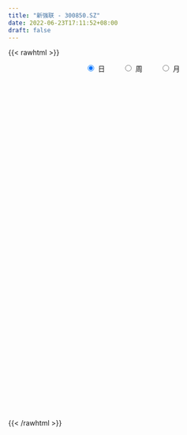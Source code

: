 ```yaml
---
title: "新强联 - 300850.SZ"
date: 2022-06-23T17:11:52+08:00
draft: false
---
```

{{< rawhtml >}}
    <div style="text-align: center">
        <label style="padding: 1rem;"><input style="margin-right: .5rem" type="radio" name="period" value="D" checked onclick="period_change(this)">日</label>
        <label style="padding: 1rem;"><input style="margin-right: .5rem" type="radio" name="period" value="W" onclick="period_change(this)">周</label>
        <label style="padding: 1rem;"><input style="margin-right: .5rem" type="radio" name="period" value="M" onclick="period_change(this)">月</label>
    </div>
    <div id="chart" style="height: 700px;"></div> 
    <script type="text/javascript">
        const D_v = [396.56,95.35,187.96,239.62,977.53,957.83,912.92,169833.81,92827.09,118069.0,99628.48,72744.02,78087.86,91982.37,127294.25,99622.55,96943.94,71721.79,76757.27,55042.19,58028.9,36412.01,37349.59,31511.21,33211.97,50709.57,37072.1,33954.94,40267.57,59677.95,47589.65,62141.35,56428.33,36960.21,40937.96,38063.14,39292.42,41333.32,42850.34,22203.45,23871.36,28126.53,25709.05,18768.94,28496.61,31936.66,23283.96,35052.86,50102.26,38744.37,23075.4,20805.69,30489.37,29170.85,35597.76,36279.32,23652.8,46318.86,11616.51,97071.39,109307.42,80882.66,62500.45,45031.62,54982.99,36656.81,56716.33,48552.11,47992.12,33903.77,45123.76,45604.01,44800.0,45427.0,38975.45,49950.0,42408.37,32789.45,37503.92,40566.36,80930.88,70332.29,47262.28,38304.11,26296.79,31036.08,20297.73,22950.04,36925.27,28972.27,29490.1,24007.62,37470.56,23559.76,27595.57,20457.92,17253.36,21178.21,21112.15,13446.8,19330.97,22247.09,18988.84,42854.12,30846.07,33715.62,40210.56,22030.91,37427.77,29685.95,31547.61,37751.35,38046.89,23012.16,24834.07,19033.91,36162.07,35849.42,23100.91,32260.45,19415.42,31605.88,21512.49,24988.91,33764.44,31503.36,19329.91,37974.78,26850.88,22939.12,17575.11,16498.12,28354.46,35101.31,27593.79,22034.0,15706.56,11196.9,12054.92,9382.0,13203.24,17718.33,17216.45,14391.69,16982.0,14355.0,10816.92,11226.45,14000.0,11013.95,10125.67,7360.91,12980.46,10735.12,11532.14,7955.0,9730.57,5526.45,9258.0,7247.0,7055.0,8026.91,9224.51,12338.18,7492.96,8615.0,16788.9,13082.45,7972.45,6931.0,8870.0,6033.0,17237.33,11358.45,9649.9,24539.08,14310.72,9404.0,14715.0,10129.0,6334.0,5886.05,6794.45,6754.95,5955.28,9569.45,5742.6,9903.18,12866.72,11798.0,8770.62,14297.99,9364.0,6247.45,6852.45,6374.13,7726.78,7202.12,11680.65,17064.64,19846.48,14425.24,15538.46,8826.5,9760.8,15595.58,12068.6,6691.92,7519.2,9377.46,8916.3,10523.77,7893.64,22256.48,18047.7,28559.85,33761.46,19863.96,11749.27,9476.6,14591.23,13824.08,18424.88,21973.2,22184.36,19356.09,12787.32,16936.02,14088.07,8883.8,13374.28,7543.46,18193.22,25874.39,22852.29,17870.46,8788.6,29682.28,39472.37,38269.85,30501.3,36552.37,23087.14,30960.86,59840.69,30528.44,34161.3,29815.1,28609.25,23704.7,21671.24,18306.48,24455.19,25476.8,74637.02,49897.68,60411.0,51232.02,48015.99,48410.01,43509.39,28449.36,34911.57,31383.97,29474.59,24939.98,21345.6,19357.31,21783.7,22734.91,35905.4,34144.28,35775.01,49470.13,30756.13,27535.82,35224.25,22746.85,44662.27,30013.06,24520.12,51777.89,63102.14,39439.93,31224.0,38652.11,47395.54,39515.28,42612.02,30672.38,45842.93,46813.87,37313.27,37954.52,33288.04,25318.99,33440.54,28453.72,26327.24,16695.9,18454.79,16939.38,26417.96,17642.97,19793.11,14500.32,24796.02,26261.52,26296.46,15325.88,16578.04,28059.12,13455.16,39633.88,38968.69,33109.24,32778.49,25563.59,30392.03,43726.56,38919.25,29780.29,33499.03,34657.73,42923.02,30035.78,35895.92,33885.13,33384.27,29188.72,21829.19,31413.38,29565.92,36282.38,24955.4,27870.14,27192.79,27032.5,27901.07,28831.77,20742.26,24151.24,38446.48,34078.07,32910.08,39483.26,34318.16,35974.26,18673.58,17400.22,15458.4,34779.59,47094.34,26999.52,33896.08,20447.35,39181.73,36520.05,50353.75,31723.61,31733.45,23778.26,23823.95,26422.04,22541.1,53441.07,66843.2,53630.93,22424.69,28500.77,47937.58,28089.0,31822.35,22985.01,23550.35,23451.96,22942.3,34693.42,29613.97,61709.51,41827.62,35483.1,31384.17,78923.22,40895.34,32745.68,50424.11,37691.55,33774.63,24216.43,17092.68,30973.53,30685.26,32615.81,22510.23,27064.58,35307.0,32608.67,23816.65,21752.35,25044.33,19480.19,27244.69,27281.2,33262.01,19387.2,33586.56,31403.81,34085.94,19478.58,20399.62,15612.02,26938.16,20619.22,25353.7,15860.13,12439.84,22504.75,25796.99,17663.65,17790.14,24098.27,26821.94,38868.35,25075.61,14982.85,12398.64,13993.63,14446.99,12932.5,15105.96,17164.18,48096.91,32525.22,39513.69,44879.02,36902.78,23040.24,22338.78,23291.63,13105.19,44366.72,45054.22,20536.93,34739.55,14673.2,22717.23,31942.92,37759.96,25435.43,60694.33,76137.72,41105.39,66584.16,42612.59,35277.73,89421.48,39606.46,59852.41,55628.89,63892.52,38175.53,45855.72,56382.59,36181.08,55532.62,37853.52,57649.8,96761.41,103273.89,58356.18,66717.78,37287.7]
const D_histogram = [0.0,0.1806039886,0.4823968117,0.8636501425,1.2944514228,1.7550254787,2.2322816644,2.4652493301,2.3811278819,2.4961042323,2.0547075556,1.7157264538,1.5549906444,1.6704015891,1.7237624006,1.8572261233,2.1566645671,1.9236797618,1.3546005459,0.9085714916,0.3069843547,-0.1487542418,-0.7013610081,-1.1520131989,-1.4563530893,-1.305736733,-1.1869505116,-1.1611977252,-0.9850524854,-0.6539861363,-0.7286114905,-0.7385991781,-1.0983448731,-1.3043149694,-1.2239946572,-1.1137108354,-0.8838665621,-0.8277964827,-0.9869964173,-1.057377341,-1.1508662611,-1.3138562354,-1.5733252167,-1.7612058564,-1.5393560015,-1.2775000033,-1.0639254833,-0.7828083878,-0.5176198997,-0.443615645,-0.3372333764,-0.3844821162,-0.2425965523,-0.1064747213,-0.2169838966,-0.0839485289,0.0322181992,0.2216318132,1.0904408657,2.4889381155,3.4403695633,3.9651653679,4.0832597009,3.8058615345,3.6450989441,3.3954639298,2.6519399694,2.3650533899,1.4671779049,1.1107542928,0.592931829,0.4413596231,0.0955164702,-0.204846647,-0.2505312272,-0.4016565498,-0.7938272631,-1.0300862472,-1.4168186935,-1.3650976634,-0.1357806901,0.8108704704,1.1804345752,0.9805186816,0.7867350896,0.7455592935,0.372277806,0.0444074439,0.2432713733,0.2073655896,0.3767174613,0.4148192926,0.636385688,0.6152634048,0.1609357941,0.1541458111,0.1311162189,0.2309189271,0.3706817526,0.2956612287,0.0190780605,-0.7522911873,-1.2064237126,-2.661099667,-2.1672190319,-1.7678317837,-0.6557921282,-0.010309072,1.8131138907,2.9234693485,3.2839781768,4.1130374225,3.9499826277,3.8315293521,3.2305195265,2.0614633311,0.271311016,-0.4402754659,-0.7240730734,-1.5496521999,-2.3265747922,-2.8399843559,-3.4528708718,-3.934946906,-3.4424461238,-2.6065982132,-2.4096504584,-0.6798427395,0.5967473276,0.5567033821,0.4382775649,0.4201605833,-0.0418049232,0.3017194103,0.8991170814,0.6726649618,-0.3591272345,-0.9562713929,-1.3445066111,-1.6849609173,-1.7102125778,-2.5441896439,-3.6715315518,-4.1724459636,-3.3681044463,-3.1777489574,-3.0373685913,-3.158491447,-3.1191791321,-2.4949900814,-1.9154283942,-1.7644638931,-2.3085009778,-1.9384505006,-1.3652743958,-0.7185216038,-0.8569157146,-0.8751398379,-1.5324043232,-1.9345043914,-2.2564836149,-2.1214024667,-1.9139654478,-2.3352218113,-2.3515700541,-1.8685967861,-0.494469952,0.2824073855,1.0430700275,1.5298697588,1.8440915664,2.1443415856,3.1803811573,3.8891565367,4.2676558064,2.9328352603,2.0411944018,1.3296582942,0.4391694314,-0.0059859459,-0.4198905696,-0.7673025344,-1.2426159032,-1.3919077626,-1.2620394269,-0.9872956008,-0.965750755,-0.6927631747,-0.1645031139,0.4938867562,1.0010033358,1.4118809648,1.347116935,1.3157682888,1.3544241579,1.12615748,1.1452304619,0.7266840646,-3.2222679081,-5.9423956527,-7.4438977643,-7.6589713964,-7.6114501639,-7.0622034623,-6.1824632375,-5.023579635,-4.0919468914,-3.1552761818,-2.3013922745,-1.5638030867,-0.7804060269,-0.0407709306,0.5906353878,1.3431222884,2.0485820415,2.8207617447,3.1117724253,3.3022098882,3.2787216385,3.2029756956,3.1485820385,3.1555772148,3.271348375,3.426456995,3.7064290821,3.571202688,3.3061516148,3.2334839862,3.0512854602,2.6696528232,2.2918116787,1.803933372,1.6922990495,1.1592456638,0.8187637649,0.7355798233,0.4513123241,0.7568769886,1.7239094155,2.394868861,3.1082966689,3.1293066156,3.0373879077,3.1680591995,2.7968473027,2.3532551198,1.8962265526,1.2749140533,0.7691962939,0.2234805075,0.1447471146,0.0255494006,0.0307694865,-0.125049599,0.6483691877,1.3476305124,2.3027460981,3.139547193,3.5531404079,3.0054391468,2.9945258264,2.5077906581,1.6264711252,0.8019793481,0.3084937576,-0.0691436821,-0.3306032386,-0.5826426449,-1.2820208767,-1.7978104061,-2.4609552341,-2.3687938987,-1.8415823567,-0.3548391369,0.6402139553,1.5032072864,1.2436741487,0.738057385,0.9077639968,0.2370441978,-0.6482117878,0.2006670373,0.5886049916,0.742537436,0.5441177463,-0.2533613206,-1.5147627782,-2.09243013,-1.860603104,-2.1191247152,-0.4840412061,0.7478480662,1.5063020873,2.6778719177,2.1767417357,1.3651767937,0.4367600177,0.114571325,-1.0114270738,-1.3533303818,-1.9083772648,-2.4997546951,-2.6853645239,-2.4093436268,-1.4821789973,-0.9502692534,0.2009937705,0.7874752757,1.0295431797,0.8843498978,0.5575458341,0.9987781981,1.1499658783,2.4560035402,2.9523064447,3.0851122974,2.3570604037,2.1688427047,1.1496610579,2.0651037557,2.5175525138,2.1078993748,1.0513997425,0.5435617767,-0.5829003036,-1.3832315655,-2.9404475551,-3.8779641368,-3.5203053735,-3.2103562997,-2.9456234926,-2.4789937156,-2.6308752192,-2.9305549049,-3.3381350177,-3.2010772726,-3.1028932368,-2.8299527557,-3.1356325729,-3.5185188029,-3.776839475,-3.8545248346,-3.8948403957,-3.3697797908,-3.2989828177,-2.8275290841,-2.3427540915,-1.4657368756,-0.8041476886,-0.1547183001,-0.0443797428,-0.6726471927,-1.4919889524,-2.1626551242,-2.296720125,-2.6591029898,-2.4234995383,-2.0005209139,-0.9390917251,-0.1959756404,0.1642531556,0.2945935872,0.1622976115,0.4048289813,0.6178548684,-0.1440513424,-1.1066149498,-1.1279026738,-1.4821627322,-1.6358011333,-1.5198089018,-1.0172630257,-1.0418488643,-1.1021586879,-1.0738868847,-0.6355784256,-0.2662054327,0.706183796,1.3236518367,2.4835500917,2.8646155238,2.5970014192,1.9653787685,0.7717494898,-0.0802503843,-0.9579041985,-0.4383862558,0.2720187678,1.1350451314,1.382199625,1.5865244496,1.2097799765,1.5726395742,1.3955851185,1.4803661107,1.4591514771,1.6086034829,1.3117132123,0.7757178407,0.2770062822,-0.3451322663,-0.7215001102,-1.0034978019,-1.1480111938,-1.3282624736,-1.5509841289,-1.9127502767,-1.8820465983,-1.4220664203,-1.0055425164,-0.7232293993,-0.5988147178,-0.2932599628,0.0741045262,-0.1397408102,-0.2404796359,-0.3295905117,0.0375420926,-0.2138429895,-0.3465651974,-0.4469421828,-0.5048107942,-0.7450028434,-0.9983903921,-0.9164673045,-0.8869598039,-0.8783434692,-0.7447012723,-0.208066385,0.1137957475,0.1167082906,0.0252280499,0.4147524859,0.3728295639,0.7006465259,1.656242477,2.5813068559,3.3888237249,3.5537713017,3.2181738737,3.0851763103,3.9227741439,4.2290584956,4.1957763378,3.8333521245,3.2621264059,3.0949933394,3.2485771881,3.526459945,3.6662787393,-0.5463804168,-3.6625014426,-5.3037933611,-5.911714312,-6.1214337535,-5.9398360531,-5.1802889442,-4.4113360399,-3.2391648723,-2.1746535329,-1.6528557205,-1.2025216436,-0.9652649213,-0.4665561472,-0.1379315471,0.120143578,0.126191405,0.5129280105,1.3146652865,2.0947286291,2.4913469183,2.7947436525,3.0059493983]
const D_fast = [0.0,0.2257549858,0.6481470118,1.2453128782,1.9997270143,2.8990574398,3.9343840417,4.7836640398,5.2948245621,6.0338269706,6.1061071827,6.1960576944,6.4240695461,6.9570808881,7.4413822997,8.0391525533,8.8777571388,9.125692274,8.8952631945,8.6763770132,8.151535965,7.658608808,6.9306617897,6.1920062991,5.5235781365,5.3477603095,5.169808903,4.905262258,4.8351443765,5.0027141916,4.7459359648,4.5512984826,3.9169665694,3.3849177306,3.1592393786,2.9910954916,2.9999731243,2.8490940831,2.4431450441,2.1084197852,1.7272142998,1.2357602666,0.5829599811,-0.0452221227,-0.2082112681,-0.2657302708,-0.3181371216,-0.232722123,-0.0969386099,-0.1338382665,-0.1117643419,-0.2551336108,-0.1738971849,-0.0643940343,-0.2291491837,-0.1171009483,0.0071203296,0.2519418969,1.3933611659,3.4140929445,5.2256167831,6.7417039298,7.8806131879,8.5546804051,9.3051925508,9.904423519,9.8238845508,10.1282613188,9.59718031,9.5184452711,9.1488557646,9.1076234645,8.7856594292,8.4340846502,8.3257672632,8.0742278032,7.4836002741,6.9898197282,6.2488826085,5.9593292228,7.1547010235,8.3040698016,8.9687425502,9.0139563271,9.0168565075,9.1620705348,8.8818584988,8.5650899977,8.8247717703,8.840707384,9.1042386211,9.2460452756,9.6267080929,9.7594016609,9.3453079988,9.3770544686,9.386803931,9.5443363711,9.7767696347,9.775664418,9.5038507649,8.5444087202,7.7886702668,5.6687193956,5.6207952727,5.578224575,6.5263161985,7.1692219867,9.445923422,11.287146217,12.4686495895,14.3259681909,15.150409053,15.9898381153,16.1964581714,15.5427678088,13.8204432477,12.9987878993,12.5339720235,11.320979847,9.9624135566,8.739007904,7.2629036701,5.7970909094,5.4289801606,5.613178518,5.2077136582,6.7675606922,8.1933375912,8.2924694912,8.2836130653,8.3705362295,7.8981194922,8.3170736782,9.1392506197,9.0809647405,7.9593907356,7.123178729,6.398816858,5.6371223225,5.1843175176,3.7142930405,1.6690682447,0.125042342,0.0873577477,-0.5167240028,-1.1356857845,-2.046431502,-2.7869139701,-2.7864724397,-2.6857678511,-2.9759193232,-4.0970816524,-4.2116438003,-3.9797862946,-3.5126639035,-3.8652869429,-4.1022960258,-5.1426615918,-6.0283877579,-6.914487885,-7.3097573535,-7.5808116966,-8.585873513,-9.1901142692,-9.1742901977,-7.9237808517,-7.0763016678,-6.0548715189,-5.1856043479,-4.4103596487,-3.5740242332,-1.7428893721,-0.0618248585,1.3835883627,0.7819766317,0.4006343737,0.0215128396,-0.7591836653,-1.2058355291,-1.7247127952,-2.2639503936,-3.0499177382,-3.5471865383,-3.7328280592,-3.7049081334,-3.9248009763,-3.8250041897,-3.3378699074,-2.5560083483,-1.7986409347,-1.0347930645,-0.7627778605,-0.4651844345,-0.087922526,-0.0346498339,0.2707307635,0.0338553824,-4.7206635673,-8.9263902251,-12.2888667779,-14.418683259,-16.2740245675,-17.4903287315,-18.156204316,-18.2532156223,-18.3445696015,-18.1967179374,-17.9181820987,-17.5715436826,-16.9832481295,-16.2538057659,-15.4747406005,-14.3864731279,-13.1688678644,-11.691497725,-10.6225439381,-9.6065540031,-8.8103618432,-8.0853638622,-7.3526120097,-6.5567225297,-5.6231142758,-4.611391407,-3.4048120494,-2.6472377715,-2.085750941,-1.350047573,-0.769424734,-0.4836441652,-0.28853239,-0.3254273537,-0.0139869139,-0.2572288836,-0.3930198413,-0.2923088271,-0.4637482452,0.0310356664,1.4290454472,2.6987221079,4.189224083,4.9925606836,5.6599889527,6.5826750444,6.9106749733,7.0553965703,7.0724246412,6.7698406553,6.4564219694,5.9665763098,5.9240296955,5.8112193317,5.8241317893,5.6370503041,6.5725613877,7.6087303405,9.1395324506,10.7612203438,12.0630986607,12.2667571863,13.0044753225,13.1446878188,12.6699860671,12.0459891271,11.629626976,11.2347036157,10.8905932496,10.492893182,9.473009731,8.5077676001,7.2293839637,6.7293468244,6.7961627771,8.1941962127,9.3493027937,10.5880979464,10.6394833459,10.3183809284,10.7150285395,10.1035697899,9.0562608574,9.9553064418,10.490395644,10.8299624474,10.7675721943,9.9067527972,8.2666606451,7.1658857607,6.9325620108,6.1442592208,7.6583324284,9.0771837172,10.2122132601,12.05325107,12.0963063219,11.6260355783,10.8068088068,10.5132629452,9.134407778,8.4541718746,7.4220306753,6.2057145713,5.3487636115,5.0224486019,5.5790684821,5.8734109126,7.0749223791,7.8582727033,8.3577264022,8.4336205948,8.2462029896,8.9371299031,9.3758090529,11.2958475999,12.5302271156,13.4343110425,13.2955242498,13.649517227,12.9177508447,14.3494694814,15.431306368,15.5486280726,14.754978376,14.3830308544,13.1108436981,11.9647045449,9.6723766666,7.7653690506,7.2429514705,6.7503114693,6.2786384033,6.1255197515,5.3159194431,4.2836010311,3.0414871639,2.3782755908,1.7007363174,1.2661886096,0.1766006492,-1.0859152815,-2.2884458224,-3.3297623906,-4.3437880507,-4.6611723935,-5.4151211248,-5.6505496622,-5.7514631925,-5.2408801955,-4.7803279307,-4.1695781171,-4.0703344955,-4.8667637436,-6.0591027414,-7.2704326943,-7.9786777263,-9.0058363386,-9.3761077717,-9.4532593757,-8.6266031182,-7.9324809436,-7.5311888587,-7.3272000303,-7.4189216031,-7.075182988,-6.7076933838,-7.5056124302,-8.7448297751,-9.0480931675,-9.7728939089,-10.3354825934,-10.5994425873,-10.3512124676,-10.6362605223,-10.9721100179,-11.2123099359,-10.9328960832,-10.6300744484,-9.4811392707,-8.5327582709,-6.751972493,-5.6547531799,-5.2731169297,-5.4133948883,-6.4140867945,-7.2861492646,-8.4032791286,-7.9933577498,-7.2149480343,-6.0681603878,-5.475455988,-4.874500051,-4.9487995299,-4.1927800387,-4.0209382147,-3.5660656949,-3.2224924592,-2.6708895826,-2.6398515502,-2.9819174616,-3.4113774496,-4.1197990646,-4.6765419361,-5.2094140783,-5.6409302686,-6.1532471668,-6.7637148543,-7.6036685713,-8.0434765425,-7.9390129695,-7.7738746948,-7.6723689275,-7.6976579254,-7.4654181611,-7.0795275405,-7.3283080795,-7.4891668142,-7.6606753179,-7.2841571904,-7.58900302,-7.8083665272,-8.0204790583,-8.2045503682,-8.6309931282,-9.1339782749,-9.2811720135,-9.4734044638,-9.6843739965,-9.7369071176,-9.2522888266,-8.9019777572,-8.8698881415,-8.9550613698,-8.4618488122,-8.4105643433,-7.9075857498,-6.5379291794,-4.9675380866,-3.3128152864,-2.2594248841,-1.7904788437,-1.1521823296,0.66610904,2.0296580157,3.0453199423,3.6412337602,3.885539643,4.4921549113,5.4578830571,6.6173808002,7.6737692794,3.3245150191,-0.7072313674,-3.6744716261,-5.760321155,-7.5003990349,-8.8037603478,-9.339285475,-9.6731665806,-9.3107866311,-8.7899386749,-8.6813547927,-8.5316511267,-8.5357106347,-8.1536408973,-7.859499184,-7.5713881644,-7.5337924862,-7.018823878,-5.8884202804,-4.5846747806,-3.5652197618,-2.5631371145,-1.6004440191]
const D_slow = [0.0,0.0451509972,0.1657502001,0.3816627357,0.7052755914,1.1440319611,1.7021023772,2.3184147097,2.9136966802,3.5377227383,4.0513996272,4.4803312406,4.8690789017,5.286679299,5.7176198991,6.18192643,6.7210925717,7.2020125122,7.5406626487,7.7678055216,7.8445516102,7.8073630498,7.6320227978,7.344019498,6.9799312257,6.6534970425,6.3567594146,6.0664599833,5.8201968619,5.6567003279,5.4745474552,5.2898976607,5.0153114424,4.6892327001,4.3832340358,4.1048063269,3.8838396864,3.6768905658,3.4301414614,3.1657971262,2.8780805609,2.549616502,2.1562851979,1.7159837337,1.3311447334,1.0117697325,0.7457883617,0.5500862648,0.4206812898,0.3097773786,0.2254690345,0.1293485054,0.0686993673,0.042080687,-0.0121652871,-0.0331524194,-0.0250978696,0.0303100837,0.3029203002,0.925154829,1.7852472198,2.7765385618,3.797353487,4.7488188707,5.6600936067,6.5089595891,7.1719445815,7.763207929,8.1300024052,8.4076909784,8.5559239356,8.6662638414,8.6901429589,8.6389312972,8.5762984904,8.475884353,8.2774275372,8.0199059754,7.665701302,7.3244268862,7.2904817136,7.4931993312,7.788307975,8.0334376454,8.2301214179,8.4165112412,8.5095806927,8.5206825537,8.581500397,8.6333417944,8.7275211598,8.8312259829,8.9903224049,9.1441382561,9.1843722047,9.2229086574,9.2556877122,9.3134174439,9.4060878821,9.4800031893,9.4847727044,9.2966999076,8.9950939794,8.3298190627,7.7880143047,7.3460563587,7.1821083267,7.1795310587,7.6328095314,8.3636768685,9.1846714127,10.2129307683,11.2004264253,12.1583087633,12.9659386449,13.4813044777,13.5491322317,13.4390633652,13.2580450969,12.8706320469,12.2889883488,11.5789922599,10.7157745419,9.7320378154,8.8714262845,8.2197767312,7.6173641166,7.4474034317,7.5965902636,7.7357661091,7.8453355004,7.9503756462,7.9399244154,8.015354268,8.2401335383,8.4082997787,8.3185179701,8.0794501219,7.7433234691,7.3220832398,6.8945300953,6.2584826844,5.3405997964,4.2974883055,3.455462194,2.6610249546,1.9016828068,1.112059945,0.332265162,-0.2914823583,-0.7703394569,-1.2114554302,-1.7885806746,-2.2731932998,-2.6145118987,-2.7941422997,-3.0083712283,-3.2271561878,-3.6102572686,-4.0938833665,-4.6580042702,-5.1883548868,-5.6668462488,-6.2506517016,-6.8385442151,-7.3056934117,-7.4293108997,-7.3587090533,-7.0979415464,-6.7154741067,-6.2544512151,-5.7183658187,-4.9232705294,-3.9509813952,-2.8840674436,-2.1508586286,-1.6405600281,-1.3081454546,-1.1983530967,-1.1998495832,-1.3048222256,-1.4966478592,-1.807301835,-2.1552787756,-2.4707886324,-2.7176125326,-2.9590502213,-3.132241015,-3.1733667935,-3.0498951044,-2.7996442705,-2.4466740293,-2.1098947955,-1.7809527233,-1.4423466839,-1.1608073139,-0.8744996984,-0.6928286822,-1.4983956593,-2.9839945724,-4.8449690135,-6.7597118626,-8.6625744036,-10.4281252692,-11.9737410785,-13.2296359873,-14.2526227101,-15.0414417556,-15.6167898242,-16.0077405959,-16.2028421026,-16.2130348353,-16.0653759883,-15.7295954162,-15.2174499059,-14.5122594697,-13.7343163634,-12.9087638913,-12.0890834817,-11.2883395578,-10.5011940482,-9.7122997445,-8.8944626507,-8.037848402,-7.1112411315,-6.2184404595,-5.3919025558,-4.5835315592,-3.8207101942,-3.1532969884,-2.5803440687,-2.1293607257,-1.7062859634,-1.4164745474,-1.2117836062,-1.0278886504,-0.9150605693,-0.7258413222,-0.2948639683,0.3038532469,1.0809274141,1.863254068,2.622601045,3.4146158449,4.1138276705,4.7021414505,5.1761980886,5.494926602,5.6872256754,5.7430958023,5.779282581,5.7856699311,5.7933623027,5.762099903,5.9241921999,6.261099828,6.8367863526,7.6216731508,8.5099582528,9.2613180395,10.0099494961,10.6368971606,11.0435149419,11.244009779,11.3211332184,11.3038472978,11.2211964882,11.075535827,10.7550306078,10.3055780062,9.6903391977,9.0981407231,8.6377451339,8.5490353497,8.7090888385,9.0848906601,9.3958091972,9.5803235435,9.8072645427,9.8665255921,9.7044726452,9.7546394045,9.9017906524,10.0874250114,10.223454448,10.1601141178,9.7814234233,9.2583158908,8.7931651148,8.263383936,8.1423736344,8.329335651,8.7059111728,9.3753791522,9.9195645862,10.2608587846,10.370048789,10.3986916203,10.1458348518,9.8075022564,9.3304079402,8.7054692664,8.0341281354,7.4317922287,7.0612474794,6.823680166,6.8739286087,7.0707974276,7.3281832225,7.549270697,7.6886571555,7.938351705,8.2258431746,8.8398440597,9.5779206708,10.3491987452,10.9384638461,11.4806745223,11.7680897868,12.2843657257,12.9137538541,13.4407286978,13.7035786335,13.8394690776,13.6937440017,13.3479361104,12.6128242216,11.6433331874,10.763256844,9.9606677691,9.2242618959,8.604513467,7.9467946622,7.214155936,6.3796221816,5.5793528634,4.8036295542,4.0961413653,3.3122332221,2.4326035214,1.4883936526,0.524762444,-0.448947655,-1.2913926027,-2.1161383071,-2.8230205781,-3.408709101,-3.7751433199,-3.9761802421,-4.0148598171,-4.0259547528,-4.1941165509,-4.567113789,-5.1077775701,-5.6819576013,-6.3467333488,-6.9526082334,-7.4527384618,-7.6875113931,-7.7365053032,-7.6954420143,-7.6217936175,-7.5812192146,-7.4800119693,-7.3255482522,-7.3615610878,-7.6382148253,-7.9201904937,-8.2907311767,-8.6996814601,-9.0796336855,-9.3339494419,-9.594411658,-9.86995133,-10.1384230512,-10.2973176576,-10.3638690158,-10.1873230667,-9.8564101076,-9.2355225847,-8.5193687037,-7.8701183489,-7.3787736568,-7.1858362843,-7.2058988804,-7.44537493,-7.554971494,-7.486966802,-7.2032055192,-6.857655613,-6.4610245006,-6.1585795064,-5.7654196129,-5.4165233333,-5.0464318056,-4.6816439363,-4.2794930656,-3.9515647625,-3.7576353023,-3.6883837318,-3.7746667983,-3.9550418259,-4.2059162764,-4.4929190748,-4.8249846932,-5.2127307254,-5.6909182946,-6.1614299442,-6.5169465493,-6.7683321784,-6.9491395282,-7.0988432076,-7.1721581983,-7.1536320668,-7.1885672693,-7.2486871783,-7.3310848062,-7.3216992831,-7.3751600304,-7.4618013298,-7.5735368755,-7.699739574,-7.8859902849,-8.1355878829,-8.364704709,-8.58644466,-8.8060305273,-8.9922058454,-9.0442224416,-9.0157735047,-8.9865964321,-8.9802894196,-8.8766012981,-8.7833939072,-8.6082322757,-8.1941716564,-7.5488449425,-6.7016390112,-5.8131961858,-5.0086527174,-4.2373586398,-3.2566651039,-2.19940048,-1.1504563955,-0.1921183644,0.6234132371,1.3971615719,2.209305869,3.0909208552,4.00749054,3.8708954359,2.9552700752,1.6293217349,0.1513931569,-1.3789652814,-2.8639242947,-4.1589965308,-5.2618305407,-6.0716217588,-6.615285142,-7.0284990722,-7.3291294831,-7.5704457134,-7.6870847502,-7.721567637,-7.6915317424,-7.6599838912,-7.5317518886,-7.2030855669,-6.6794034097,-6.0565666801,-5.357880767,-4.6063934174]
const D_data = [['2020-07-13', 23.59, 28.31, 23.59, 28.31],['2020-07-14', 31.14, 31.14, 31.14, 31.14],['2020-07-15', 34.25, 34.25, 34.25, 34.25],['2020-07-16', 37.68, 37.68, 37.68, 37.68],['2020-07-17', 41.45, 41.45, 41.45, 41.45],['2020-07-20', 45.6, 45.6, 45.6, 45.6],['2020-07-21', 50.16, 50.16, 50.16, 50.16],['2020-07-22', 54.0, 51.2, 46.66, 54.0],['2020-07-23', 49.11, 49.95, 49.02, 51.3],['2020-07-24', 49.56, 54.95, 49.55, 54.95],['2020-07-27', 55.0, 49.46, 49.46, 55.08],['2020-07-28', 48.0, 50.75, 47.42, 50.78],['2020-07-29', 50.1, 53.61, 50.1, 55.83],['2020-07-30', 53.6, 58.97, 53.53, 58.97],['2020-07-31', 59.0, 60.8, 57.5, 64.87],['2020-08-03', 61.11, 64.6, 60.0, 65.94],['2020-08-04', 63.58, 70.39, 62.71, 70.98],['2020-08-05', 67.49, 66.53, 64.5, 68.96],['2020-08-06', 66.5, 62.51, 61.58, 68.61],['2020-08-07', 62.02, 63.3, 60.81, 64.39],['2020-08-10', 62.62, 60.11, 58.2, 63.0],['2020-08-11', 60.12, 60.25, 59.35, 61.54],['2020-08-12', 60.5, 57.06, 56.6, 60.6],['2020-08-13', 57.48, 55.94, 55.9, 57.89],['2020-08-14', 55.6, 55.7, 54.56, 56.61],['2020-08-17', 56.02, 60.85, 56.0, 61.27],['2020-08-18', 60.0, 61.11, 60.0, 62.99],['2020-08-19', 61.99, 60.28, 60.28, 63.47],['2020-08-20', 58.91, 62.7, 58.91, 62.89],['2020-08-21', 63.51, 66.18, 62.72, 66.66],['2020-08-24', 64.21, 62.03, 56.56, 64.63],['2020-08-25', 60.37, 62.79, 59.0, 64.88],['2020-08-26', 62.02, 57.4, 57.12, 62.06],['2020-08-27', 57.05, 57.52, 57.05, 59.45],['2020-08-28', 57.65, 60.4, 56.5, 61.0],['2020-08-31', 60.0, 60.96, 59.45, 62.49],['2020-09-01', 60.51, 63.15, 60.51, 63.45],['2020-09-02', 63.09, 61.6, 60.7, 64.01],['2020-09-03', 61.63, 58.4, 57.8, 62.49],['2020-09-04', 57.2, 58.54, 57.01, 58.86],['2020-09-07', 57.62, 57.35, 56.81, 60.01],['2020-09-08', 57.41, 55.18, 54.85, 57.79],['2020-09-09', 54.83, 52.0, 51.33, 54.94],['2020-09-10', 52.88, 50.62, 50.62, 52.95],['2020-09-11', 50.38, 54.74, 50.35, 54.88],['2020-09-14', 55.12, 55.59, 54.63, 56.57],['2020-09-15', 55.11, 55.46, 54.0, 56.2],['2020-09-16', 54.8, 57.0, 54.51, 57.7],['2020-09-17', 56.5, 57.83, 55.5, 59.98],['2020-09-18', 57.3, 56.02, 55.81, 58.98],['2020-09-21', 55.71, 56.64, 55.5, 57.19],['2020-09-22', 55.99, 54.61, 54.6, 56.8],['2020-09-23', 54.51, 57.0, 54.51, 57.88],['2020-09-24', 56.54, 57.55, 56.4, 58.49],['2020-09-25', 57.56, 54.4, 54.2, 58.99],['2020-09-28', 54.0, 57.39, 54.0, 57.96],['2020-09-29', 57.39, 57.83, 56.38, 58.39],['2020-09-30', 58.83, 59.68, 57.1, 60.29],['2020-10-09', 71.62, 71.62, 71.62, 71.62],['2020-10-12', 83.0, 85.94, 79.5, 85.94],['2020-10-13', 85.94, 89.29, 84.17, 96.8],['2020-10-14', 88.22, 91.25, 86.92, 96.25],['2020-10-15', 89.0, 91.6, 87.74, 95.0],['2020-10-16', 90.06, 89.99, 87.5, 93.0],['2020-10-19', 89.24, 94.0, 89.01, 99.0],['2020-10-20', 92.0, 95.47, 91.65, 97.6],['2020-10-21', 96.33, 89.99, 87.0, 102.59],['2020-10-22', 86.0, 96.0, 85.51, 98.18],['2020-10-23', 96.0, 87.8, 87.0, 97.99],['2020-10-26', 88.03, 93.4, 87.15, 93.69],['2020-10-27', 92.8, 90.9, 85.0, 92.8],['2020-10-28', 89.88, 95.32, 87.0, 96.97],['2020-10-29', 95.11, 92.99, 92.6, 98.99],['2020-10-30', 92.8, 93.0, 92.3, 98.73],['2020-11-02', 92.5, 96.3, 90.01, 97.8],['2020-11-03', 96.89, 95.4, 93.02, 99.98],['2020-11-04', 95.0, 91.62, 89.58, 95.41],['2020-11-05', 92.0, 92.3, 90.0, 93.55],['2020-11-06', 93.59, 88.86, 86.38, 93.99],['2020-11-09', 88.11, 93.4, 87.18, 94.52],['2020-11-10', 93.01, 112.08, 93.0, 112.08],['2020-11-11', 110.12, 115.77, 110.11, 123.58],['2020-11-12', 115.78, 114.0, 110.3, 119.99],['2020-11-13', 111.45, 109.32, 105.74, 113.69],['2020-11-16', 109.31, 110.2, 108.15, 112.4],['2020-11-17', 109.51, 113.28, 106.25, 115.42],['2020-11-18', 112.0, 109.65, 109.6, 114.69],['2020-11-19', 107.01, 109.7, 104.32, 110.93],['2020-11-20', 109.98, 117.29, 109.5, 122.98],['2020-11-23', 118.0, 116.2, 113.3, 119.83],['2020-11-24', 118.05, 120.61, 114.5, 125.42],['2020-11-25', 121.01, 121.1, 118.05, 123.79],['2020-11-26', 119.5, 125.8, 119.47, 129.84],['2020-11-27', 126.01, 125.1, 123.3, 128.84],['2020-11-30', 128.0, 120.0, 118.6, 128.93],['2020-12-01', 120.0, 125.8, 117.88, 125.88],['2020-12-02', 126.1, 126.95, 123.38, 128.45],['2020-12-03', 127.16, 130.17, 126.51, 133.7],['2020-12-04', 128.05, 132.9, 128.05, 134.78],['2020-12-07', 133.0, 132.0, 131.18, 134.58],['2020-12-08', 135.0, 130.0, 126.98, 135.8],['2020-12-09', 130.0, 122.0, 120.73, 130.5],['2020-12-10', 122.09, 123.17, 120.21, 124.95],['2020-12-11', 123.0, 105.13, 104.4, 123.01],['2020-12-14', 109.0, 126.16, 109.0, 126.16],['2020-12-15', 131.9, 126.9, 125.2, 133.5],['2020-12-16', 128.05, 140.0, 126.89, 141.8],['2020-12-17', 140.01, 139.68, 137.01, 141.8],['2020-12-18', 140.08, 162.93, 139.56, 166.6],['2020-12-21', 162.11, 165.0, 161.68, 169.0],['2020-12-22', 166.0, 163.34, 161.62, 177.99],['2020-12-23', 167.18, 176.8, 167.18, 185.8],['2020-12-24', 171.0, 170.94, 158.1, 173.99],['2020-12-25', 167.89, 175.53, 165.01, 176.79],['2020-12-28', 170.0, 172.16, 162.0, 175.0],['2020-12-29', 170.51, 164.25, 161.81, 173.2],['2020-12-30', 163.67, 151.3, 146.0, 174.89],['2020-12-31', 152.45, 159.89, 152.45, 166.55],['2021-01-04', 163.0, 163.99, 155.2, 167.2],['2021-01-05', 164.0, 155.14, 150.05, 164.5],['2021-01-06', 157.0, 151.64, 148.57, 157.14],['2021-01-07', 152.88, 151.07, 142.5, 155.57],['2021-01-08', 151.96, 145.83, 143.03, 152.51],['2021-01-11', 144.49, 142.99, 139.3, 147.37],['2021-01-12', 142.12, 153.6, 140.69, 160.0],['2021-01-13', 154.5, 160.3, 152.0, 169.0],['2021-01-14', 160.0, 154.21, 148.31, 160.67],['2021-01-15', 150.0, 178.49, 143.0, 180.41],['2021-01-18', 175.96, 182.01, 168.0, 185.63],['2021-01-19', 182.0, 170.42, 168.0, 182.0],['2021-01-20', 170.63, 170.52, 164.15, 173.5],['2021-01-21', 171.0, 172.88, 166.0, 177.8],['2021-01-22', 165.0, 167.3, 156.3, 180.0],['2021-01-25', 169.98, 178.32, 166.89, 190.0],['2021-01-26', 178.33, 185.7, 172.0, 187.99],['2021-01-27', 186.22, 178.2, 174.5, 189.9],['2021-01-28', 174.0, 166.01, 166.0, 177.45],['2021-01-29', 166.28, 167.68, 165.18, 173.73],['2021-02-01', 164.02, 167.83, 161.0, 170.5],['2021-02-02', 167.49, 166.31, 163.0, 169.66],['2021-02-03', 167.31, 168.92, 165.05, 177.45],['2021-02-04', 167.0, 155.68, 152.6, 167.0],['2021-02-05', 156.18, 145.01, 145.0, 157.28],['2021-02-08', 148.71, 145.98, 137.9, 150.9],['2021-02-09', 146.01, 160.69, 146.01, 162.99],['2021-02-10', 162.69, 153.5, 151.6, 162.71],['2021-02-18', 158.01, 151.6, 150.1, 158.06],['2021-02-19', 152.42, 146.1, 142.0, 152.49],['2021-02-22', 146.0, 145.47, 142.1, 154.55],['2021-02-23', 145.8, 152.35, 144.0, 153.8],['2021-02-24', 152.08, 153.21, 146.8, 154.0],['2021-02-25', 154.37, 148.2, 147.8, 154.93],['2021-02-26', 144.0, 136.57, 135.5, 144.99],['2021-03-01', 137.4, 145.56, 135.05, 146.55],['2021-03-02', 146.37, 148.99, 144.5, 151.58],['2021-03-03', 148.0, 152.0, 145.8, 153.88],['2021-03-04', 151.99, 142.49, 140.5, 152.0],['2021-03-05', 140.53, 142.43, 138.65, 145.8],['2021-03-08', 145.23, 131.13, 130.0, 145.27],['2021-03-09', 133.0, 129.51, 128.58, 135.84],['2021-03-10', 132.5, 126.24, 125.66, 132.6],['2021-03-11', 126.26, 129.0, 125.22, 131.3],['2021-03-12', 130.26, 128.44, 124.6, 134.0],['2021-03-15', 126.3, 117.42, 117.0, 127.88],['2021-03-16', 118.69, 118.49, 116.21, 121.87],['2021-03-17', 118.52, 123.31, 117.2, 124.47],['2021-03-18', 123.2, 137.52, 123.1, 139.41],['2021-03-19', 134.8, 134.73, 131.0, 141.0],['2021-03-22', 134.76, 138.2, 134.76, 139.98],['2021-03-23', 137.15, 138.2, 136.58, 139.94],['2021-03-24', 137.25, 138.64, 136.44, 144.35],['2021-03-25', 138.99, 140.88, 135.86, 141.88],['2021-03-26', 142.6, 155.11, 140.06, 156.2],['2021-03-29', 156.0, 157.95, 153.0, 160.8],['2021-03-30', 157.41, 159.55, 155.62, 160.48],['2021-03-31', 157.5, 138.01, 136.0, 157.5],['2021-04-01', 136.13, 139.25, 135.82, 145.5],['2021-04-02', 141.78, 138.3, 136.26, 142.99],['2021-04-06', 138.0, 132.24, 131.38, 139.95],['2021-04-07', 131.12, 134.2, 127.52, 134.98],['2021-04-08', 132.2, 131.91, 130.5, 134.19],['2021-04-09', 130.5, 130.0, 128.11, 132.86],['2021-04-12', 130.19, 125.12, 125.1, 131.8],['2021-04-13', 125.14, 126.17, 125.13, 130.95],['2021-04-14', 126.17, 128.22, 126.11, 130.9],['2021-04-15', 128.11, 129.86, 123.42, 130.13],['2021-04-16', 129.79, 126.3, 125.5, 129.8],['2021-04-19', 126.24, 129.15, 124.31, 130.96],['2021-04-20', 128.49, 133.73, 128.0, 135.97],['2021-04-21', 132.49, 138.27, 130.22, 138.9],['2021-04-22', 138.55, 139.72, 136.24, 142.3],['2021-04-23', 138.5, 141.6, 138.4, 148.46],['2021-04-26', 142.68, 137.36, 137.01, 143.5],['2021-04-27', 137.76, 138.31, 136.0, 140.78],['2021-04-28', 137.01, 140.05, 135.5, 140.5],['2021-04-29', 140.0, 137.0, 136.28, 140.0],['2021-04-30', 136.56, 140.3, 134.17, 140.8],['2021-05-06', 141.0, 134.37, 134.0, 141.8],['2021-05-07', 78.27, 77.1, 73.25, 79.63],['2021-05-10', 75.62, 70.4, 69.5, 76.48],['2021-05-11', 69.06, 68.28, 67.15, 71.49],['2021-05-12', 68.08, 72.85, 67.25, 73.05],['2021-05-13', 72.0, 68.45, 68.2, 72.0],['2021-05-14', 69.38, 69.1, 67.5, 69.45],['2021-05-17', 68.88, 70.2, 68.35, 70.89],['2021-05-18', 70.2, 72.93, 68.75, 73.6],['2021-05-19', 72.5, 70.13, 70.03, 72.89],['2021-05-20', 69.99, 70.26, 69.34, 72.2],['2021-05-21', 69.98, 69.7, 69.0, 72.05],['2021-05-24', 69.5, 68.75, 67.7, 70.02],['2021-05-25', 68.67, 70.21, 67.75, 71.49],['2021-05-26', 70.0, 71.15, 69.07, 72.66],['2021-05-27', 70.8, 71.43, 70.2, 72.0],['2021-05-28', 71.03, 75.21, 71.03, 77.6],['2021-05-31', 75.39, 77.73, 74.0, 79.5],['2021-06-01', 77.73, 82.41, 76.18, 84.5],['2021-06-02', 82.46, 79.63, 79.57, 86.41],['2021-06-03', 79.26, 80.35, 78.0, 83.21],['2021-06-04', 80.34, 78.98, 78.36, 81.33],['2021-06-07', 78.5, 78.99, 76.58, 80.44],['2021-06-08', 79.0, 79.9, 77.15, 82.01],['2021-06-09', 80.3, 81.63, 79.41, 82.08],['2021-06-10', 81.15, 84.58, 81.1, 85.05],['2021-06-11', 85.0, 87.29, 81.28, 88.0],['2021-06-15', 85.0, 91.82, 85.0, 93.56],['2021-06-16', 91.7, 88.98, 87.43, 93.6],['2021-06-17', 87.4, 88.2, 87.0, 91.59],['2021-06-18', 88.19, 91.61, 86.05, 92.03],['2021-06-21', 91.53, 91.47, 89.0, 92.25],['2021-06-22', 91.33, 89.24, 88.3, 91.33],['2021-06-23', 90.02, 88.81, 85.0, 91.01],['2021-06-24', 88.26, 86.39, 85.68, 88.77],['2021-06-25', 86.38, 90.61, 85.52, 92.88],['2021-06-28', 90.63, 84.5, 83.56, 91.0],['2021-06-29', 84.5, 85.15, 82.07, 86.67],['2021-06-30', 84.01, 87.69, 82.48, 88.0],['2021-07-01', 87.3, 84.51, 84.5, 87.3],['2021-07-02', 83.04, 92.33, 83.0, 99.44],['2021-07-05', 95.0, 105.0, 93.02, 106.36],['2021-07-06', 105.0, 107.39, 104.0, 110.5],['2021-07-07', 107.39, 113.99, 106.12, 114.5],['2021-07-08', 113.0, 110.02, 107.29, 116.0],['2021-07-09', 110.8, 111.21, 107.0, 114.01],['2021-07-12', 112.01, 117.03, 111.01, 121.19],['2021-07-13', 111.9, 113.02, 108.86, 118.88],['2021-07-14', 113.66, 112.6, 112.6, 116.41],['2021-07-15', 112.6, 112.4, 107.28, 113.75],['2021-07-16', 110.07, 109.45, 108.0, 113.48],['2021-07-19', 108.65, 109.46, 107.31, 113.23],['2021-07-20', 109.99, 107.32, 105.5, 109.99],['2021-07-21', 107.5, 112.45, 107.5, 112.87],['2021-07-22', 113.91, 112.3, 109.0, 115.0],['2021-07-23', 112.25, 114.4, 111.88, 114.9],['2021-07-26', 115.45, 112.76, 110.12, 117.69],['2021-07-27', 116.01, 127.13, 116.01, 135.31],['2021-07-28', 123.0, 131.87, 120.0, 132.06],['2021-07-29', 135.0, 141.97, 131.87, 146.08],['2021-07-30', 140.8, 148.57, 137.97, 153.5],['2021-08-02', 148.58, 150.5, 143.1, 159.0],['2021-08-03', 150.5, 141.99, 139.05, 155.95],['2021-08-04', 141.69, 150.99, 141.69, 151.51],['2021-08-05', 156.1, 147.36, 145.55, 160.0],['2021-08-06', 145.99, 141.91, 139.25, 148.98],['2021-08-09', 142.92, 140.56, 139.25, 146.0],['2021-08-10', 141.01, 143.19, 140.51, 146.71],['2021-08-11', 140.87, 143.99, 140.03, 145.48],['2021-08-12', 144.91, 145.16, 142.02, 147.99],['2021-08-13', 145.29, 145.11, 142.56, 148.88],['2021-08-16', 145.0, 137.73, 136.0, 146.86],['2021-08-17', 140.01, 137.0, 136.0, 144.2],['2021-08-18', 136.7, 131.67, 129.5, 138.91],['2021-08-19', 131.84, 138.99, 129.06, 141.74],['2021-08-20', 139.0, 145.7, 134.04, 148.67],['2021-08-23', 148.61, 163.54, 145.7, 168.0],['2021-08-24', 166.14, 165.46, 160.0, 168.88],['2021-08-25', 164.79, 170.98, 163.02, 171.49],['2021-08-26', 167.0, 160.97, 159.0, 171.78],['2021-08-27', 161.29, 157.96, 157.0, 162.74],['2021-08-30', 161.0, 167.56, 160.21, 174.9],['2021-08-31', 167.3, 157.53, 156.11, 168.74],['2021-09-01', 159.56, 151.85, 147.95, 161.55],['2021-09-02', 150.97, 174.7, 150.97, 179.87],['2021-09-03', 178.92, 174.0, 171.0, 194.5],['2021-09-06', 182.51, 174.5, 164.0, 187.8],['2021-09-07', 174.73, 171.93, 167.52, 181.19],['2021-09-08', 171.93, 163.29, 160.81, 177.57],['2021-09-09', 161.6, 152.6, 145.27, 164.5],['2021-09-10', 153.3, 156.09, 145.6, 157.2],['2021-09-13', 159.99, 165.0, 158.5, 169.35],['2021-09-14', 162.57, 158.4, 157.0, 168.82],['2021-09-15', 159.12, 186.0, 156.0, 186.0],['2021-09-16', 186.01, 190.01, 181.43, 198.68],['2021-09-17', 194.0, 191.6, 188.31, 208.68],['2021-09-22', 195.0, 204.99, 188.0, 207.0],['2021-09-23', 201.8, 189.17, 187.81, 202.62],['2021-09-24', 193.64, 184.58, 178.5, 193.64],['2021-09-27', 187.01, 180.59, 169.84, 192.99],['2021-09-28', 181.38, 186.5, 181.38, 197.19],['2021-09-29', 180.01, 173.6, 173.53, 187.66],['2021-09-30', 174.83, 179.92, 174.75, 182.97],['2021-10-08', 182.17, 174.87, 170.41, 184.76],['2021-10-11', 172.46, 170.82, 161.95, 174.0],['2021-10-12', 174.24, 172.91, 165.89, 183.0],['2021-10-13', 169.65, 178.0, 168.17, 183.33],['2021-10-14', 179.4, 188.9, 175.5, 192.5],['2021-10-15', 188.98, 187.92, 182.0, 191.52],['2021-10-18', 193.18, 200.93, 189.8, 202.4],['2021-10-19', 197.79, 199.96, 196.09, 214.38],['2021-10-20', 201.1, 199.65, 191.68, 208.17],['2021-10-21', 199.08, 196.89, 192.53, 201.02],['2021-10-22', 196.9, 195.0, 191.7, 200.78],['2021-10-25', 195.0, 206.68, 194.66, 213.3],['2021-10-26', 206.68, 206.67, 204.05, 211.89],['2021-10-27', 199.0, 227.77, 195.0, 235.39],['2021-10-28', 230.72, 226.0, 223.3, 244.85],['2021-10-29', 228.0, 227.0, 212.91, 229.88],['2021-11-01', 229.01, 218.3, 216.89, 238.48],['2021-11-02', 221.0, 226.0, 213.1, 227.98],['2021-11-03', 224.0, 215.3, 212.0, 229.88],['2021-11-04', 219.34, 242.28, 218.0, 242.99],['2021-11-05', 237.66, 243.83, 233.0, 252.0],['2021-11-08', 236.22, 236.88, 232.23, 243.5],['2021-11-09', 245.0, 228.0, 225.09, 248.0],['2021-11-10', 226.79, 233.24, 219.2, 234.0],['2021-11-11', 231.97, 223.0, 216.71, 235.17],['2021-11-12', 222.0, 223.0, 219.0, 230.0],['2021-11-15', 222.0, 207.23, 203.66, 222.0],['2021-11-16', 205.45, 207.22, 203.89, 215.5],['2021-11-17', 211.0, 220.51, 210.0, 222.8],['2021-11-18', 221.52, 220.5, 212.5, 228.5],['2021-11-19', 221.27, 220.39, 216.0, 223.0],['2021-11-22', 221.14, 224.0, 218.42, 228.8],['2021-11-23', 223.9, 216.23, 215.0, 225.0],['2021-11-24', 213.03, 212.0, 205.0, 221.88],['2021-11-25', 209.81, 207.18, 202.06, 212.88],['2021-11-26', 206.01, 211.5, 205.23, 218.73],['2021-11-29', 206.79, 209.86, 204.13, 212.4],['2021-11-30', 212.0, 211.31, 208.0, 216.4],['2021-12-01', 211.29, 202.1, 200.0, 211.29],['2021-12-02', 201.0, 197.0, 195.3, 204.35],['2021-12-03', 198.0, 194.17, 193.16, 199.64],['2021-12-06', 196.88, 192.6, 192.17, 197.4],['2021-12-07', 193.6, 189.64, 184.0, 196.76],['2021-12-08', 193.5, 195.0, 190.41, 197.74],['2021-12-09', 193.8, 188.0, 186.5, 196.0],['2021-12-10', 189.13, 191.68, 185.0, 192.99],['2021-12-13', 191.86, 191.92, 189.77, 194.71],['2021-12-14', 194.2, 198.49, 191.26, 202.66],['2021-12-15', 196.61, 198.5, 195.18, 200.66],['2021-12-16', 199.5, 200.95, 198.0, 204.49],['2021-12-17', 200.0, 195.6, 195.0, 204.0],['2021-12-20', 194.0, 184.06, 183.23, 197.03],['2021-12-21', 184.52, 176.24, 174.0, 186.0],['2021-12-22', 178.0, 171.9, 171.35, 178.52],['2021-12-23', 171.9, 173.88, 170.66, 174.55],['2021-12-24', 173.96, 166.82, 166.08, 175.3],['2021-12-27', 166.92, 170.98, 166.92, 181.49],['2021-12-28', 172.92, 172.31, 166.5, 173.98],['2021-12-29', 173.0, 182.08, 172.99, 185.64],['2021-12-30', 180.18, 181.43, 175.51, 184.39],['2021-12-31', 182.01, 178.51, 177.26, 186.75],['2022-01-04', 178.73, 176.05, 172.88, 180.99],['2022-01-05', 176.0, 171.85, 169.03, 178.51],['2022-01-06', 171.85, 176.0, 169.15, 179.87],['2022-01-07', 175.68, 176.22, 170.71, 179.45],['2022-01-10', 172.98, 161.65, 159.16, 176.22],['2022-01-11', 162.89, 152.88, 148.95, 163.0],['2022-01-12', 158.25, 160.0, 152.8, 162.79],['2022-01-13', 159.8, 152.6, 152.16, 161.24],['2022-01-14', 152.6, 151.27, 149.5, 155.55],['2022-01-17', 150.0, 152.01, 144.41, 153.8],['2022-01-18', 153.3, 156.2, 147.18, 159.77],['2022-01-19', 154.0, 148.71, 146.2, 157.84],['2022-01-20', 147.35, 145.78, 145.28, 151.6],['2022-01-21', 145.04, 144.5, 142.0, 148.5],['2022-01-24', 145.28, 148.76, 142.68, 151.66],['2022-01-25', 148.2, 148.25, 146.0, 155.56],['2022-01-26', 149.51, 158.16, 149.51, 163.35],['2022-01-27', 156.97, 157.41, 156.2, 162.78],['2022-01-28', 157.31, 169.2, 149.55, 172.43],['2022-02-07', 173.72, 164.5, 160.02, 177.0],['2022-02-08', 162.99, 157.7, 149.12, 162.99],['2022-02-09', 156.86, 151.44, 149.47, 157.68],['2022-02-10', 144.97, 139.5, 123.1, 144.97],['2022-02-11', 136.0, 137.48, 131.28, 138.8],['2022-02-14', 136.11, 131.0, 128.97, 137.5],['2022-02-15', 131.15, 145.91, 130.21, 150.0],['2022-02-16', 150.0, 150.5, 145.0, 155.0],['2022-02-17', 149.81, 156.2, 146.5, 160.47],['2022-02-18', 154.99, 151.5, 150.02, 156.9],['2022-02-21', 151.0, 152.43, 147.0, 154.0],['2022-02-22', 150.44, 144.9, 143.66, 150.77],['2022-02-23', 145.49, 154.4, 144.9, 156.5],['2022-02-24', 153.14, 148.53, 145.52, 156.19],['2022-02-25', 151.01, 151.97, 147.77, 154.32],['2022-02-28', 151.8, 151.3, 147.61, 154.94],['2022-03-01', 152.0, 154.38, 151.31, 161.83],['2022-03-02', 154.0, 148.97, 142.38, 154.0],['2022-03-03', 148.98, 144.0, 141.16, 151.5],['2022-03-04', 143.49, 141.55, 140.66, 146.64],['2022-03-07', 140.7, 136.4, 134.0, 141.23],['2022-03-08', 135.56, 135.79, 134.0, 141.26],['2022-03-09', 136.43, 133.91, 126.38, 137.8],['2022-03-10', 140.76, 132.99, 131.39, 143.0],['2022-03-11', 129.0, 130.0, 128.0, 133.27],['2022-03-14', 128.3, 126.5, 124.23, 129.79],['2022-03-15', 125.51, 121.0, 118.0, 126.58],['2022-03-16', 123.77, 122.65, 115.54, 124.0],['2022-03-17', 127.2, 127.13, 125.5, 133.2],['2022-03-18', 127.38, 127.04, 122.5, 127.85],['2022-03-21', 127.04, 125.58, 123.19, 132.45],['2022-03-22', 125.6, 123.17, 120.81, 126.71],['2022-03-23', 123.26, 125.23, 121.61, 129.5],['2022-03-24', 125.48, 126.72, 123.0, 127.6],['2022-03-25', 126.0, 118.8, 118.66, 127.0],['2022-03-28', 118.7, 118.18, 116.1, 119.5],['2022-03-29', 118.98, 116.54, 114.16, 119.55],['2022-03-30', 116.54, 121.85, 116.19, 123.9],['2022-03-31', 121.55, 113.29, 113.09, 121.55],['2022-04-01', 113.51, 112.45, 110.7, 114.19],['2022-04-06', 112.45, 110.83, 109.0, 113.48],['2022-04-07', 109.99, 109.46, 105.93, 110.4],['2022-04-08', 111.15, 104.75, 103.5, 111.6],['2022-04-11', 103.59, 101.4, 100.18, 105.6],['2022-04-12', 101.49, 103.19, 101.2, 105.5],['2022-04-13', 102.0, 100.9, 100.42, 103.6],['2022-04-14', 100.97, 98.79, 97.75, 102.09],['2022-04-15', 98.88, 98.82, 95.03, 100.74],['2022-04-18', 98.03, 104.02, 97.3, 104.52],['2022-04-19', 104.02, 102.33, 101.53, 105.8],['2022-04-20', 102.18, 98.02, 97.31, 103.28],['2022-04-21', 98.03, 95.37, 95.05, 99.58],['2022-04-22', 95.37, 101.11, 95.37, 105.68],['2022-04-25', 100.0, 95.7, 95.36, 100.0],['2022-04-26', 96.51, 100.3, 93.6, 103.58],['2022-04-27', 100.2, 111.4, 98.36, 112.0],['2022-04-28', 109.3, 116.7, 108.0, 118.88],['2022-04-29', 116.0, 121.31, 114.03, 122.28],['2022-05-05', 120.0, 117.79, 116.61, 123.97],['2022-05-06', 113.95, 113.0, 109.6, 115.49],['2022-05-09', 111.99, 116.14, 111.33, 116.2],['2022-05-10', 113.0, 132.5, 113.0, 134.0],['2022-05-11', 130.79, 131.83, 129.0, 146.88],['2022-05-12', 131.0, 131.46, 128.63, 134.21],['2022-05-13', 131.9, 129.39, 124.52, 133.0],['2022-05-16', 130.15, 127.12, 126.2, 132.97],['2022-05-17', 128.68, 132.88, 126.0, 135.0],['2022-05-18', 134.02, 139.67, 132.1, 141.5],['2022-05-19', 139.0, 145.5, 136.0, 149.5],['2022-05-20', 144.49, 148.3, 141.0, 151.99],['2022-05-23', 87.2, 84.5, 80.9, 93.55],['2022-05-24', 83.66, 77.15, 77.0, 84.49],['2022-05-25', 77.0, 79.45, 76.14, 79.48],['2022-05-26', 79.45, 81.92, 78.1, 85.98],['2022-05-27', 81.75, 79.77, 79.65, 83.27],['2022-05-30', 79.77, 79.45, 78.33, 80.88],['2022-05-31', 81.99, 84.28, 81.94, 86.0],['2022-06-01', 83.76, 84.02, 82.94, 87.33],['2022-06-02', 84.49, 90.46, 83.13, 91.77],['2022-06-06', 90.48, 92.1, 88.08, 93.89],['2022-06-07', 91.0, 87.09, 85.52, 91.0],['2022-06-08', 86.15, 86.66, 84.58, 87.8],['2022-06-09', 85.96, 83.92, 83.66, 88.27],['2022-06-10', 83.58, 87.53, 82.2, 88.65],['2022-06-13', 85.79, 86.3, 85.2, 88.7],['2022-06-14', 85.2, 85.9, 80.8, 86.01],['2022-06-15', 84.16, 82.46, 81.64, 85.8],['2022-06-16', 82.46, 87.47, 82.46, 88.9],['2022-06-17', 86.44, 95.58, 86.44, 96.57],['2022-06-20', 98.45, 99.98, 98.23, 103.45],['2022-06-21', 100.98, 99.3, 97.31, 103.0],['2022-06-22', 100.0, 101.34, 98.15, 107.0],['2022-06-23', 101.34, 103.2, 98.49, 104.1]]
const W_v = [1897.02,382600.65,469736.98,400087.74,196513.68,221682.13,244057.5,183742.67,124972.49,179120.11,139139.07,106250.98,11616.51,394793.54,244900.36,214858.54,201627.19,277395.92,137505.91,143500.31,107597.21,116867.82,164230.93,160043.96,115879.47,127895.15,147561.4,112217.69,111632.56,69574.94,45728.69,22043.37,55480.99,45479.28,40811.42,58317.49,47043.78,69262.15,37064.05,34816.73,57636.51,36564.81,18882.77,75701.32,51636.1,58967.65,111982.24,78289.99,71263.79,62082.83,105068.02,167883.03,185306.39,116746.86,261654.52,203296.32,126501.45,150343.3,165733.18,214075.48,196226.86,203254.47,96561.55,104917.4,18454.79,95293.74,109257.92,153226.09,171379.92,170895.85,154183.23,150087.22,131700.39,169069.13,121824.62,163216.88,189512.59,96565.35,224840.66,154384.29,172411.16,228513.45,178852.4,133877.51,140549.25,132312.42,137942.09,108922.72,94265.36,68710.35,105319.08,107746.54,176860.95,45630.41,157802.61,132528.74,287134.19,224158.08,259935.25,283978.4300000001,265635.55]
const W_histogram = [0.0,0.8615384615,1.7277405216,2.3337308476,2.0949810364,2.4883286084,2.2138960268,1.7804173167,1.1421110457,0.7304745274,0.2957527608,0.3090182413,1.0266993767,2.5562800897,3.1966431328,3.7104196178,3.5134073113,4.4431208353,5.2230977701,5.8462197093,6.3244000004,4.4022577846,6.5272456514,8.1780655551,7.6242971665,5.8012195937,6.2464714542,5.2774858902,4.1992214436,1.6284194886,0.2417365321,-1.3446850088,-3.106002801,-3.8953779313,-5.2920801546,-5.689941852,-4.5287336794,-4.8142601848,-5.4375431955,-5.9338974005,-5.0986152164,-4.5202284581,-8.0731896406,-10.4882121038,-11.4906604894,-11.2156505394,-10.239850928,-8.5628920761,-6.7694850656,-5.3211849098,-3.9794012298,-1.6705375595,-0.1899504237,1.1225236621,4.1230193629,5.4091709582,6.170296259,6.381818348,6.9679781359,7.9835754485,7.0302907226,8.2860377856,8.1274840435,7.2228711118,5.8567127652,5.4146340542,5.1815925536,6.6703142321,8.1768455093,7.1935547346,5.8475997293,3.9307882043,1.2090771555,-0.930154331,-2.180965628,-4.8912295118,-5.7803245352,-6.3603347799,-8.1478233503,-9.4196571723,-8.2718057729,-9.2492542949,-8.5674593026,-7.7266258124,-7.5075517697,-7.7446714575,-7.6894489267,-7.7733182687,-7.8016387831,-7.8620300936,-7.8084805236,-7.1439438708,-4.9720316088,-3.7772900768,-1.6727450484,1.0563564948,-1.5487702249,-2.301557543,-2.7178229209,-2.1944291302,-1.1319523919]
const W_fast = [0.0,1.0769230769,2.3750602674,3.5644833053,3.8494787531,4.8649084772,5.1439499023,5.1555755214,4.8027970119,4.5737791254,4.212995549,4.3035155898,5.2778715695,7.4465223049,8.8860461311,10.3274275206,11.008767042,13.0492607748,15.1350121521,17.2196890186,19.2789693098,18.4573915401,22.2141908198,25.9095271123,27.2618330153,26.8890603409,28.895930065,29.2463159735,29.2178568878,27.0541598049,25.7279109815,23.8053181884,21.267499696,19.5042800828,16.7845578209,14.9642106605,14.9932354133,13.5041438616,11.5214750521,9.541646497,9.1022748769,8.5506045207,2.9793459281,-2.0577295611,-5.932843069,-8.4617457539,-10.0459088745,-10.5096730417,-10.4086372975,-10.2906333692,-9.9436999967,-8.0524707162,-6.6193711864,-5.0262661851,-0.9950156435,1.6434286913,3.9471280569,5.7541047329,8.0822590548,11.0937502295,11.8980381842,15.2252946936,17.0986119624,17.9997168087,18.0977366534,19.0093164559,20.0716730937,23.2279733302,26.7787159847,27.5938138937,27.7097588207,26.7756443468,24.3562025869,21.9844325176,20.1883798136,16.2553085519,13.9211323946,11.751038455,7.926594047,4.2998459319,3.3797458881,0.0899837923,-1.370086041,-2.4609090039,-4.1187229037,-6.2920104558,-8.1591501567,-10.1863490659,-12.165079276,-14.1909781099,-16.0895486708,-17.2109979858,-16.2820936259,-16.0316746132,-14.3453158469,-11.3521251799,-14.3444444559,-15.6726211598,-16.7683422678,-16.7935557597,-16.0140671193]
const W_slow = [0.0,0.2153846154,0.6473197458,1.2307524577,1.7544977168,2.3765798689,2.9300538756,3.3751582047,3.6606859662,3.843304598,3.9172427882,3.9944973485,4.2511721927,4.8902422151,5.6894029983,6.6170079028,7.4953597306,8.6061399395,9.911914382,11.3734693093,12.9545693094,14.0551337555,15.6869451684,17.7314615572,19.6375358488,21.0878407472,22.6494586108,23.9688300833,25.0186354442,25.4257403164,25.4861744494,25.1500031972,24.3735024969,23.3996580141,22.0766379755,20.6541525125,19.5219690926,18.3184040464,16.9590182476,15.4755438974,14.2008900933,13.0708329788,11.0525355687,8.4304825427,5.5578174204,2.7539047855,0.1939420535,-1.9467809655,-3.6391522319,-4.9694484594,-5.9642987669,-6.3819331567,-6.4294207627,-6.1487898471,-5.1180350064,-3.7657422669,-2.2231682021,-0.6277136151,1.1142809189,3.110174781,4.8677474616,6.939256908,8.9711279189,10.7768456969,12.2410238882,13.5946824017,14.8900805401,16.5576590981,18.6018704754,20.4002591591,21.8621590914,22.8448561425,23.1471254314,22.9145868486,22.3693454416,21.1465380637,19.7014569299,18.1113732349,16.0744173973,13.7195031042,11.651551661,9.3392380873,7.1973732616,5.2657168085,3.3888288661,1.4526610017,-0.46970123,-2.4130307972,-4.3634404929,-6.3289480163,-8.2810681472,-10.0670541149,-11.3100620171,-12.2543845363,-12.6725707985,-12.4084816747,-12.795674231,-13.3710636167,-14.050519347,-14.5991266295,-14.8821147275]
const W_data = [['2020-07-17', 23.59, 41.45, 23.59, 41.45],['2020-07-24', 45.6, 54.95, 45.6, 54.95],['2020-07-31', 55.0, 60.8, 47.42, 64.87],['2020-08-07', 61.11, 63.3, 60.0, 70.98],['2020-08-14', 62.62, 55.7, 54.56, 63.0],['2020-08-21', 56.02, 66.18, 56.0, 66.66],['2020-08-28', 64.21, 60.4, 56.5, 64.88],['2020-09-04', 60.0, 58.54, 57.01, 64.01],['2020-09-11', 57.62, 54.74, 50.35, 60.01],['2020-09-18', 55.12, 56.02, 54.0, 59.98],['2020-09-25', 55.71, 54.4, 54.2, 58.99],['2020-09-30', 54.0, 59.68, 54.0, 60.29],['2020-10-09', 71.62, 71.62, 71.62, 71.62],['2020-10-16', 83.0, 89.99, 79.5, 96.8],['2020-10-23', 89.24, 87.8, 85.51, 102.59],['2020-10-30', 88.03, 93.0, 85.0, 98.99],['2020-11-06', 92.5, 88.86, 86.38, 99.98],['2020-11-13', 88.11, 109.32, 87.18, 123.58],['2020-11-20', 109.31, 117.29, 104.32, 122.98],['2020-11-27', 118.0, 125.1, 113.3, 129.84],['2020-12-04', 128.0, 132.9, 117.88, 134.78],['2020-12-11', 133.0, 105.13, 104.4, 135.8],['2020-12-18', 109.0, 162.93, 109.0, 166.6],['2020-12-25', 162.11, 175.53, 158.1, 185.8],['2020-12-31', 170.0, 159.89, 146.0, 175.0],['2021-01-08', 163.0, 145.83, 142.5, 167.2],['2021-01-15', 144.49, 178.49, 139.3, 180.41],['2021-01-22', 175.96, 167.3, 156.3, 185.63],['2021-01-29', 169.98, 167.68, 165.18, 190.0],['2021-02-05', 164.02, 145.01, 145.0, 177.45],['2021-02-10', 148.71, 153.5, 137.9, 162.99],['2021-02-19', 158.01, 146.1, 142.0, 158.06],['2021-02-26', 146.0, 136.57, 135.5, 154.93],['2021-03-05', 137.4, 142.43, 135.05, 153.88],['2021-03-12', 145.23, 128.44, 124.6, 145.27],['2021-03-19', 126.3, 134.73, 116.21, 141.0],['2021-03-26', 134.76, 155.11, 134.76, 156.2],['2021-04-02', 156.0, 138.3, 135.82, 160.8],['2021-04-09', 138.0, 130.0, 127.52, 139.95],['2021-04-16', 130.19, 126.3, 123.42, 131.8],['2021-04-23', 126.24, 141.6, 124.31, 148.46],['2021-04-30', 142.68, 140.3, 134.17, 143.5],['2021-05-07', 141.0, 77.1, 73.25, 141.8],['2021-05-14', 75.62, 69.1, 67.15, 76.48],['2021-05-21', 68.88, 69.7, 68.35, 73.6],['2021-05-28', 69.5, 75.21, 67.7, 77.6],['2021-06-04', 75.39, 78.98, 74.0, 86.41],['2021-06-11', 78.5, 87.29, 76.58, 88.0],['2021-06-18', 85.0, 91.61, 85.0, 93.6],['2021-06-25', 91.53, 90.61, 85.0, 92.88],['2021-07-02', 90.63, 92.33, 82.07, 99.44],['2021-07-09', 95.0, 111.21, 93.02, 116.0],['2021-07-16', 112.01, 109.45, 107.28, 121.19],['2021-07-23', 108.65, 114.4, 105.5, 115.0],['2021-07-30', 115.45, 148.57, 110.12, 153.5],['2021-08-06', 148.58, 141.91, 139.05, 160.0],['2021-08-13', 142.92, 145.11, 139.25, 148.88],['2021-08-20', 145.0, 145.7, 129.06, 148.67],['2021-08-27', 148.61, 157.96, 145.7, 171.78],['2021-09-03', 161.0, 174.0, 147.95, 194.5],['2021-09-10', 182.51, 156.09, 145.27, 187.8],['2021-09-17', 159.99, 191.6, 156.0, 208.68],['2021-09-24', 195.0, 184.58, 178.5, 207.0],['2021-09-30', 187.01, 179.92, 169.84, 197.19],['2021-10-08', 182.17, 174.87, 170.41, 184.76],['2021-10-15', 172.46, 187.92, 161.95, 192.5],['2021-10-22', 193.18, 195.0, 189.8, 214.38],['2021-10-29', 195.0, 227.0, 194.66, 244.85],['2021-11-05', 229.01, 243.83, 212.0, 252.0],['2021-11-12', 236.22, 223.0, 216.71, 248.0],['2021-11-19', 222.0, 220.39, 203.66, 228.5],['2021-11-26', 221.14, 211.5, 202.06, 228.8],['2021-12-03', 206.79, 194.17, 193.16, 216.4],['2021-12-10', 196.88, 191.68, 184.0, 197.74],['2021-12-17', 191.86, 195.6, 189.77, 204.49],['2021-12-24', 194.0, 166.82, 166.08, 197.03],['2021-12-31', 166.92, 178.51, 166.5, 186.75],['2022-01-07', 178.73, 176.22, 169.03, 180.99],['2022-01-14', 172.98, 151.27, 148.95, 176.22],['2022-01-21', 150.0, 144.5, 142.0, 159.77],['2022-01-28', 145.28, 169.2, 142.68, 172.43],['2022-02-11', 173.72, 137.48, 123.1, 177.0],['2022-02-18', 136.11, 151.5, 128.97, 160.47],['2022-02-25', 151.0, 151.97, 143.66, 156.5],['2022-03-04', 151.8, 141.55, 140.66, 161.83],['2022-03-11', 140.7, 130.0, 126.38, 143.0],['2022-03-18', 128.3, 127.04, 115.54, 133.2],['2022-03-25', 127.04, 118.8, 118.66, 132.45],['2022-04-01', 118.7, 112.45, 110.7, 123.9],['2022-04-08', 112.45, 104.75, 103.5, 113.48],['2022-04-15', 103.59, 98.82, 95.03, 105.6],['2022-04-22', 98.03, 101.11, 95.05, 105.8],['2022-04-29', 100.0, 121.31, 93.6, 122.28],['2022-05-06', 120.0, 113.0, 109.6, 123.97],['2022-05-13', 111.99, 129.39, 111.33, 146.88],['2022-05-20', 130.15, 148.3, 126.0, 151.99],['2022-05-27', 87.2, 79.77, 76.14, 93.55],['2022-06-02', 79.77, 90.46, 78.33, 91.77],['2022-06-10', 90.48, 87.53, 82.2, 93.89],['2022-06-17', 85.79, 95.58, 80.8, 96.57],['2022-06-24', 98.45, 103.2, 97.31, 107.0]]
const M_v = [854234.6499999999,1100404.1899999995,695162.1800000001,866168.95,787624.9,637023.8199999999,499306.8,192827.99,237199.4,189796.82,223235.54,372168.29,770061.6800000001,720549.58,740360.4300000001,376232.54,700771.5100000001,721098.3200000001,648201.46,568307.9399999999,569263.6100000001,476300.5699999999,747795.16,909008.1000000001]
const M_histogram = [0.0,0.0102108262,-0.0656343763,2.0167988624,4.9349102961,9.035198437,11.5923681023,10.5393614686,9.3320102397,8.1241856305,2.8216501398,-0.1471390859,1.7523782734,3.2862729165,5.3601741771,9.2272649911,9.9887074257,7.6489870391,4.969813219,1.6588023401,-3.1618170707,-5.7311915417,-9.6167616532,-10.5310928515]
const M_fast = [0.0,0.0127635328,-0.0794902639,2.5071426905,6.6589816981,13.0180694483,18.4733311392,20.0551648727,21.1808162037,22.0040380021,17.4069150464,14.4013410492,16.7389529768,19.0944158491,22.5083606539,28.6822677158,31.9408870068,31.51341338,30.0766928646,27.1803825707,21.5693088923,17.5671365358,11.2773760111,7.7302715998]
const M_slow = [0.0,0.0025527066,-0.0138558875,0.4903438281,1.7240714021,3.9828710113,6.8809630369,9.5158034041,11.848805964,13.8798523716,14.5852649066,14.5484801351,14.9865747034,15.8081429326,17.1481864768,19.4550027246,21.9521795811,23.8644263408,25.1068796456,25.5215802306,24.731125963,23.2983280775,20.8941376642,18.2613644513]
const M_data = [['2020-07-31', 23.59, 60.8, 23.59, 64.87],['2020-08-31', 61.11, 60.96, 54.56, 70.98],['2020-09-30', 60.51, 59.68, 50.35, 64.01],['2020-10-30', 71.62, 93.0, 71.62, 102.59],['2020-11-30', 92.5, 120.0, 86.38, 129.84],['2020-12-31', 120.0, 159.89, 104.4, 185.8],['2021-01-29', 163.0, 167.68, 139.3, 190.0],['2021-02-26', 164.02, 136.57, 135.5, 177.45],['2021-03-31', 137.4, 138.01, 116.21, 160.8],['2021-04-30', 136.13, 140.3, 123.42, 148.46],['2021-05-31', 141.0, 77.73, 67.15, 141.8],['2021-06-30', 77.73, 87.69, 76.18, 93.6],['2021-07-30', 87.3, 148.57, 83.0, 153.5],['2021-08-31', 148.58, 157.53, 129.06, 174.9],['2021-09-30', 159.56, 179.92, 145.27, 208.68],['2021-10-29', 182.17, 227.0, 161.95, 244.85],['2021-11-30', 229.01, 211.31, 202.06, 252.0],['2021-12-31', 211.29, 178.51, 166.08, 211.29],['2022-01-28', 178.73, 169.2, 142.0, 180.99],['2022-02-28', 173.72, 151.3, 123.1, 177.0],['2022-03-31', 152.0, 113.29, 113.09, 161.83],['2022-04-29', 113.51, 121.31, 93.6, 122.28],['2022-05-31', 120.0, 84.28, 76.14, 151.99],['2022-06-30', 83.76, 103.2, 80.8, 107.0]]
        const D_a = [null,null,null,null,null,null,null,null,null,null,null,null,null,null,null,null,70.98,null,null,null,null,null,null,null,54.56,null,null,null,null,66.66,null,null,null,null,null,null,null,null,null,null,null,null,null,null,50.35,null,null,null,59.98,null,null,null,null,null,null,54.0,null,null,null,null,null,null,null,null,null,null,102.59,null,null,null,null,null,null,null,null,null,null,null,86.38,null,null,null,null,null,null,null,null,null,null,null,null,null,null,null,null,null,null,null,null,null,null,null,null,null,null,null,null,null,null,null,null,185.8,null,null,null,null,null,null,null,null,null,null,null,139.3,null,null,null,null,null,null,null,null,null,190.0,null,null,null,null,null,null,null,null,null,137.9,null,null,null,null,null,null,null,154.93,null,null,null,null,null,null,null,null,null,null,null,null,116.21,null,null,null,null,null,null,null,null,160.8,null,null,null,null,null,null,null,null,null,null,null,123.42,null,null,null,null,null,148.46,null,null,null,null,null,null,null,null,67.15,null,null,null,null,null,null,null,null,null,null,null,null,null,null,null,null,null,null,null,null,null,null,null,null,93.6,null,null,null,null,null,null,null,null,82.07,null,null,null,null,null,null,null,null,121.19,null,null,null,null,null,105.5,null,null,null,null,null,null,null,null,null,null,null,160.0,null,null,null,null,null,null,null,null,null,129.06,null,null,null,null,null,null,null,null,null,null,194.5,null,null,null,145.27,null,null,null,null,null,208.68,null,null,null,null,null,null,null,null,161.95,null,null,null,null,null,null,null,null,null,null,null,null,null,null,null,null,null,null,252.0,null,null,null,null,null,null,null,null,null,null,null,null,null,null,null,null,null,null,null,null,null,184.0,null,null,null,null,null,null,204.49,null,null,null,null,null,166.08,null,null,null,null,186.75,null,null,null,null,null,null,null,null,null,null,null,null,null,142.0,null,null,null,null,null,177.0,null,null,null,null,null,null,null,null,null,null,143.66,null,null,null,null,161.83,null,null,null,null,null,null,null,null,null,null,115.54,null,null,null,null,129.5,null,null,null,null,null,null,null,null,null,null,null,null,null,null,95.03,null,null,null,null,null,null,null,null,null,null,null,null,null,null,null,null,null,null,null,null,null,151.99,null,null,null,null,null,78.33,null,null,null,93.89,null,null,null,null,null,80.8,null,null,null,null,null,null,null]
const W_a = [null,null,null,null,null,null,null,null,null,null,null,null,null,null,null,null,null,null,null,null,null,null,null,null,null,null,null,null,190.0,null,null,null,null,null,null,116.21,null,null,null,null,148.46,null,null,null,null,null,null,null,null,null,null,null,null,105.5,null,null,null,null,null,null,null,null,null,null,null,null,null,null,252.0,null,null,null,null,null,null,null,null,null,null,null,null,null,null,null,null,null,null,null,null,null,95.03,null,null,null,null,151.99,null,null,null,null,null]
const M_a = [null,null,null,null,null,null,null,null,null,null,null,null,null,null,null,null,252.0,null,null,null,null,null,null,null]
        const D_b = [[{ coord: ['2020-08-04', 66.66] }, { coord: ['2020-09-28', 54.56] }],[{ coord: ['2020-12-23', 185.8] }, { coord: ['2021-04-23', 139.3] }],[{ coord: ['2021-05-11', 93.6] }, { coord: ['2021-07-12', 82.07] }],[{ coord: ['2021-08-05', 160.0] }, { coord: ['2021-09-09', 145.27] }],[{ coord: ['2021-09-17', 208.68] }, { coord: ['2021-12-31', 184.0] }],[{ coord: ['2022-01-21', 161.83] }, { coord: ['2022-03-01', 143.66] }],[{ coord: ['2022-03-16', 129.5] }, { coord: ['2022-05-20', 115.54] }]]
const W_b = [[{ coord: ['2021-01-29', 148.46] }, { coord: ['2022-04-15', 116.21] }]]
const M_b = []
    </script>
{{< /rawhtml >}}